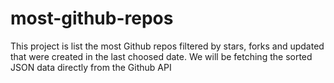 # most-github-repos
This project is list the most Github repos filtered by stars, forks and updated that were created in the last choosed date. We will be fetching the sorted JSON data directly from the Github API

